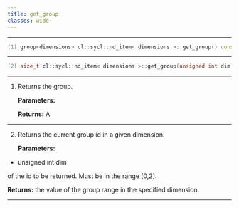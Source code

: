 ```yaml
---
title: get_group
classes: wide
---
```



---

```cpp
(1) group<dimensions> cl::sycl::nd_item< dimensions >::get_group() const
```

---

```cpp
(2) size_t cl::sycl::nd_item< dimensions >::get_group(unsigned int dim) const
```

---

1. Returns the group. 

   **Parameters:**

   **Returns:** A 

---

2. Returns the current group id in a given dimension. 

   **Parameters:**

  * unsigned int dim

   of the id to be returned. Must be in the range [0,2]. 

   **Returns:** the value of the group range in the specified dimension. 

---

